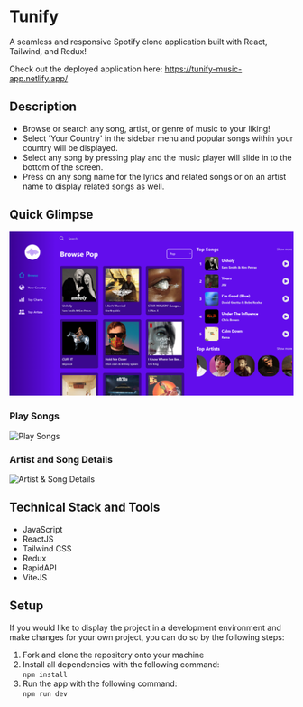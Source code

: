 # Tunify

A seamless and responsive Spotify clone application built with React, Tailwind, and Redux!

Check out the deployed application here: https://tunify-music-app.netlify.app/

## Description

- Browse or search any song, artist, or genre of music to your liking!
- Select 'Your Country' in the sidebar menu and popular songs within your country will be displayed.
- Select any song by pressing play and the music player will slide in to the bottom of the screen.
- Press on any song name for the lyrics and related songs or on an artist name to display related songs as well.

## Quick Glimpse

![Home page](https://github.com/jeandre-visser/tunify/blob/main/docs/home.png)

### **Play Songs**

![Play Songs](https://github.com/jeandre-visser/tunify/blob/main/docs/tunify.gif)

### **Artist and Song Details**

![Artist & Song Details](https://github.com/jeandre-visser/tunify/blob/main/docs/details.gif)

## Technical Stack and Tools

- JavaScript
- ReactJS
- Tailwind CSS
- Redux
- RapidAPI
- ViteJS

## Setup

If you would like to display the project in a development environment and make changes for your own project, you can do so by the following steps:

1. Fork and clone the repository onto your machine
2. Install all dependencies with the following command:\
```npm install```
3. Run the app with the following command:\
```npm run dev```
